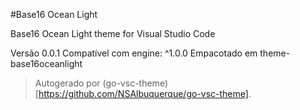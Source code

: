 #Base16 Ocean Light

Base16 Ocean Light theme for Visual Studio Code

Versão 0.0.1
Compatível com engine: ^1.0.0
Empacotado em theme-base16oceanlight

> Autogerado por (go-vsc-theme)[https://github.com/NSAlbuquerque/go-vsc-theme].